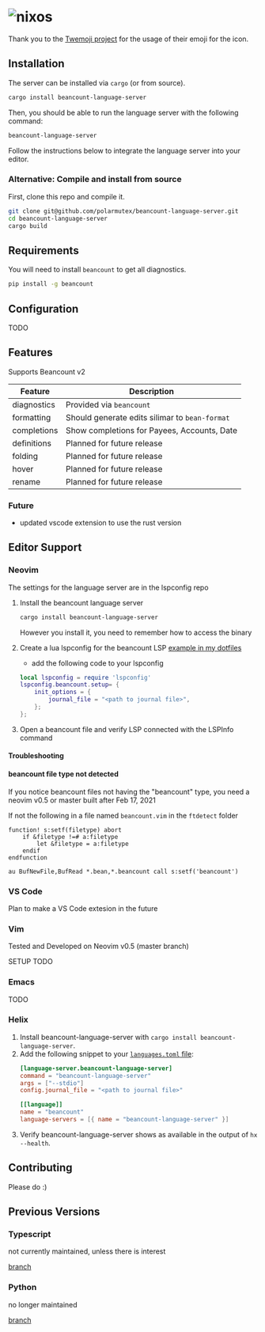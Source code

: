 # ![nixos](https://socialify.git.ci/polarmutex/beancount-language-server/image?description=1&font=Source%20Code%20Pro&owner=1&pattern=Circuit%20Board&stargazers=1&theme=Dark)

Thank you to the [Twemoji project](https://github.com/twitter/twemoji) for the usage of their emoji for the icon.

## Installation

The server can be installed via `cargo` (or from source).

```sh
cargo install beancount-language-server
```

Then, you should be able to run the language server with the following command:

```sh
beancount-language-server
```

Follow the instructions below to integrate the language server into your editor.

### Alternative: Compile and install from source

First, clone this repo and compile it.

```sh
git clone git@github.com/polarmutex/beancount-language-server.git
cd beancount-language-server
cargo build
```

## Requirements

You will need to install `beancount` to get all diagnostics.

```sh
pip install -g beancount
```

## Configuration

TODO

## Features

Supports Beancount v2

| Feature     | Description                                    |
| ----------- | ---------------------------------------------- |
| diagnostics | Provided via `beancount`                       |
| formatting  | Should generate edits silimar to `bean-format` |
| completions | Show completions for Payees, Accounts, Date    |
| definitions | Planned for future release                     |
| folding     | Planned for future release                     |
| hover       | Planned for future release                     |
| rename      | Planned for future release                     |

### Future

- updated vscode extension to use the rust version

## Editor Support

### Neovim

The settings for the language server are in the lspconfig repo

1. Install the beancount language server

   ```sh
   cargo install beancount-language-server
   ```

   However you install it, you need to remember how to access the binary

2. Create a lua lspconfig for the beancount LSP [example in my dotfiles](https://github.com/polarmutex/dotfiles/blob/master/neovim/lua/polarmutex/lsp/beancount.lua)

   - add the following code to your lspconfig

   ```lua
   local lspconfig = require 'lspconfig'
   lspconfig.beancount.setup= {
       init_options = {
           journal_file = "<path to journal file>",
       };
   };
   ```

3. Open a beancount file and verify LSP connected with the LSPInfo command

#### Troubleshooting

#### beancount file type not detected

If you notice beancount files not having the "beancount" type, you need a
neovim v0.5 or master built after Feb 17, 2021

If not the following in a file named `beancount.vim` in the `ftdetect` folder

```vim
function! s:setf(filetype) abort
    if &filetype !=# a:filetype
        let &filetype = a:filetype
    endif
endfunction

au BufNewFile,BufRead *.bean,*.beancount call s:setf('beancount')
```

### VS Code

Plan to make a VS Code extesion in the future

### Vim

Tested and Developed on Neovim v0.5 (master branch)

SETUP TODO

### Emacs

TODO

### Helix

1. Install beancount-language-server with `cargo install beancount-language-server`.
2. Add the following snippet to your [`languages.toml` file](https://docs.helix-editor.com/languages.html#languagestoml-files):
   ```toml
   [language-server.beancount-language-server]
   command = "beancount-language-server"
   args = ["--stdio"]
   config.journal_file = "<path to journal file>"

   [[language]]
   name = "beancount"
   language-servers = [{ name = "beancount-language-server" }]
   ```
3. Verify beancount-language-server shows as available in the output of `hx --health`.

## Contributing

Please do :)

## Previous Versions

### Typescript

not currently maintained, unless there is interest

[branch](https://github.com/polarmutex/beancount-language-server/tree/typescript)

### Python

no longer maintained

[branch](https://github.com/polarmutex/beancount-language-server/tree/python)
